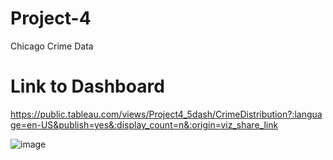 # Project-4
Chicago Crime Data

# Link to Dashboard
https://public.tableau.com/views/Project4_5dash/CrimeDistribution?:language=en-US&publish=yes&:display_count=n&:origin=viz_share_link

![image](https://github.com/Kridge42/Project-4/assets/126993169/b277cd98-d659-4ecc-8587-abce6d71674a)

